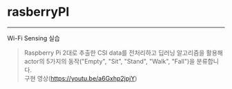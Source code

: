 # rasberryPI
---
Wi-Fi Sensing 실습  
> Raspberry Pi 2대로 추출한 CSI data를 전처리하고 딥러닝 알고리즘을 활용해 actor의 5가지의 동작("Empty", "Sit", "Stand", "Walk", "Fall")을 분류합니다.  
> 구현 영상(https://youtu.be/a6Gxhp2jpjY)
